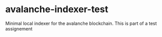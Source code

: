# avalanche-indexer-test
Minimal local indexer for the avalanche blockchain. This is part of a test assignement
